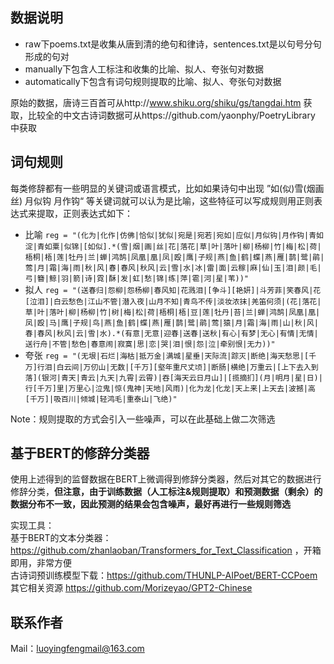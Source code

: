 ## 数据说明
* raw下poems.txt是收集从唐到清的绝句和律诗，sentences.txt是以句号分句形成的句对
* manually下包含人工标注和收集的比喻、拟人、夸张句对数据
* automatically下包含有词句规则提取的比喻、拟人、夸张句对数据

原始的数据，唐诗三百首可从http://www.shiku.org/shiku/gs/tangdai.htm 获取，比较全的中文古诗词数据可从https://github.com/yaonphy/PoetryLibrary 中获取

## 词句规则
每类修辞都有一些明显的关键词或语言模式，比如如果诗句中出现 ”如(似)雪(烟画丝) 月似钩 月作钩“ 等关键词就可以认为是比喻，这些特征可以写成规则用正则表达式来提取，正则表达式如下：
*  比喻
`
reg = "(化为|化作|仿佛|恰似|犹似|宛是|宛若|宛如|应似|月似钩|月作钩|青如淀|青如粟|似锦|[如似].*(雪|烟|画|丝|花|落花|草|叶|落叶|柳|杨柳|竹|梅|松|荷|梧桐|梧|莲|牡丹|兰|蝉|鸿鹄|凤凰|凰|凤|殴|鹰|子规|燕|鱼|鹤|蝶|燕|雁|鹊|鹭|鹃|莺|月|霜|海|雨|秋|风|春|春风|秋风|云|雪|水|冰|雷|面|云稼|麻|仙|玉|泪|颜|毛|弓|簪|鲸|羽|箭|诗|霓|酥|发|虹|愁|锦|练|萍|雹|河|星|苇))"
`
* 拟人
`
reg = "(送春归|怨柳|怨杨柳|春风知|花溅泪|[争斗][艳妍]|斗芳菲|笑春风|花[泣泪]|白云愁色|江山不管|潜入夜|山月不知|青鸟不传|淡妆浓抹|羌笛何须|(花|落花|草|叶|落叶|柳|杨柳|竹|树|梅|松|荷|梧桐|梧|豆|莲|牡丹|苔|兰|蝉|鸿鹄|凤凰|凰|凤|殴|马|鹰|子规|鸟|燕|鱼|鹤|蝶|燕|雁|鹊|鹭|鹃|莺|猿|月|霜|海|雨|山|秋|风|春|春风|秋风|云|雪|水).*(有意|无意|迎春|送春|送秋|有心|有梦|无心|有情|无情|送行舟|不管|愁色|春意闹|寂寞|思|恋|哭|泪|恨|怨|泣|牵别恨|无力))"
`
* 夸张
`
reg = "(无垠|石烂|海枯|抵万金|满城|星垂|天际流|踪灭|断绝|海天愁思|[千万]行泪|白云间|万仞山|无数|[千万][壑年重尺丈顷]|断肠|横绝|万重云|[上下去入到落](银河|青天|青云|九天|九霄|云霄)|吞[海天云日月山]|[揽摘扪](月|明月|星|日)|行[千万]里|万里心|泣鬼|惊(鬼神|天地|风雨)|化为龙|化龙|天上来|上天去|波撼|高[千万]|吸百川|倾城|轻鸿毛|重泰山|飞绝)"
`

Note：规则提取的方式会引入一些噪声，可以在此基础上做二次筛选

## 基于BERT的修辞分类器
使用上述得到的监督数据在BERT上微调得到修辞分类器，然后对其它的数据进行修辞分类，**但注意，由于训练数据（人工标注&规则提取）和预测数据（剩余）的数据分布不一致，因此预测的结果会包含噪声，最好再进行一些规则筛选**  

实现工具：  
基于BERT的文本分类器： https://github.com/zhanlaoban/Transformers_for_Text_Classification ，开箱即用，非常方便  
古诗词预训练模型下载：https://github.com/THUNLP-AIPoet/BERT-CCPoem   
其它相关资源 https://github.com/Morizeyao/GPT2-Chinese

## 联系作者
Mail：luoyingfengmail@163.com
